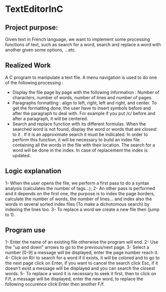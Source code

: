# TextEditorInC
## Project purpose:

  Given text in French language, we want to implement some processing functions of
text, such as search for a word, search and replace a word with another given some options, ...etc.


## Realized Work
					 
  A C program to manipulate a text file. A menu navigation is used to do one of the following processing :
- Display the file page by page with the following information : Number of characters, number of words, number of lines and number of pages.
- Paragraphs formatting : align to left, right, left and right, and center. To get the formatting done, the user have to insert symbols before and after the paragraph to deal with. For example if you put /c/ before and after a paragraph, it will be centered.
- Search and replace function with its different formulas. When the searched word is not found, display the word or words that are closest to it . If it is an approximate search it must be indicated. In order to perform this function, it will be necessary to build an index file containing all the words in the file with their location. The search for a word will be done in the index. In case of replacement the index is updated.

## Logic explanation

1- When the user opens the file, we perform a first pass to do a syntax analysis (calculates the number of tags...);
2- An other pass is performed and it depends on the first one, the purpose is to index the page borders, calculate the number of words, the number of lines... and index also the words in several sorted index files (To make a dichotomous search) by indexing the lines too.
3- To replace a word we create a new file then (jump to 1).

## Program use
				
1- Enter the name of an existing file otherwise the program will end.
2- Use the "up and down" arrows to go to the previous/next page.
3- Select a number [0-9] a message will be displayed, enter the page number reach it.
4- Click on R/r to search for a word if it exists, it will be colored and to go to the next page click on Enter, if you want to cancel the search click Esc, if it doesn't exist a message will be displayed and you can search the closest words.
5- To replace a word it is necessary to seek it first, then to click on F/f, a message will be displayed, enter the new word, to replace the following occurence click Enter then another F/f.
